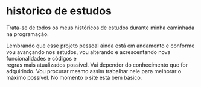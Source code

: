# historico de estudos

Trata-se de todos os meus históricos de estudos durante minha caminhada na programação.

Lembrando que esse projeto pessoal ainda está em andamento e conforme vou avançando nos estudos, vou alterando e acrescentando nova funcionalidades e códigos e<br>
regras mais atualizados possível. Vai depender do conhecimento que for adquirindo. Vou procurar mesmo assim trabalhar nele para melhorar o máximo possível.
No momento o site está bem básico.
